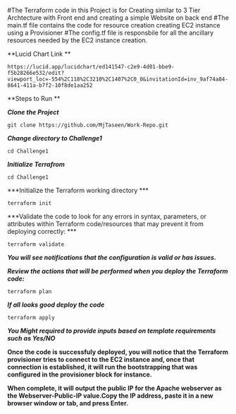 #The Terraform code in this Project is for Creating similar to 3 Tier Archtecture with Front end and creating a simple Website on back end
#The main.tf file contains the code for resource creation creating EC2 instance using a Provisioner
#The config.tf file is responsbile for all the ancillary resources needed by the EC2 instance creation.

**Lucid Chart Link **

```
https://lucid.app/lucidchart/ed141547-c2e9-4d01-bbe9-f5b28266e532/edit?viewport_loc=-554%2C118%2C3210%2C1407%2C0_0&invitationId=inv_9af74a84-8641-411a-b7f2-10f8de1aa252
```

**Steps to Run **

***Clone the Project***
```
git clone https://github.com/MjTaseen/Work-Repo.git
```

***Change directory to Challenge1***
```
cd Challenge1
```


***Initialize Terrafrom***
```
cd Challenge1
```

***Initialize the Terraform working directory ***
```
terraform init
```

***Validate the code to look for any errors in syntax, parameters, or attributes within Terraform code/resources that may prevent it from deploying correctly: ***
```
terraform validate
```

***You will see notifications that the configuration is valid or has issues.*** 

***Review the actions that will be performed when you deploy the Terraform code:***
```
terraform plan
```

***If all looks good deploy the code***
```
terraform apply
```

***You Might required to provide inputs based on template requirements such as Yes/NO***



**Once the code is successfuly deployed, you will notice that the Terraform provisioner tries to connect to the EC2 instance and, once that connection is established, it will run the bootstrapping that was configured in the provisioner block for instance.** 


**When complete, it will output the public IP for the Apache webserver as the Webserver-Public-IP value.Copy the IP address, paste it in a new browser window or tab, and press Enter.**

